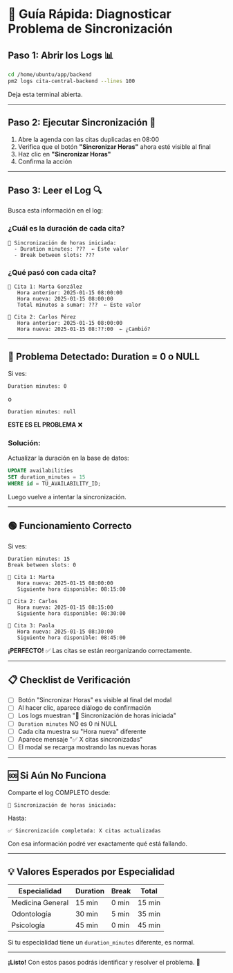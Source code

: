 # 🚀 Guía Rápida: Diagnosticar Problema de Sincronización

## Paso 1: Abrir los Logs 📊

```bash
cd /home/ubuntu/app/backend
pm2 logs cita-central-backend --lines 100
```

Deja esta terminal abierta.

---

## Paso 2: Ejecutar Sincronización 🔄

1. Abre la agenda con las citas duplicadas en 08:00
2. Verifica que el botón **"Sincronizar Horas"** ahora esté visible al final
3. Haz clic en **"Sincronizar Horas"**
4. Confirma la acción

---

## Paso 3: Leer el Log 🔍

Busca esta información en el log:

### ¿Cuál es la duración de cada cita?

```
🔧 Sincronización de horas iniciada:
  - Duration minutes: ???  ← Este valor
  - Break between slots: ???
```

### ¿Qué pasó con cada cita?

```
📅 Cita 1: Marta González
   Hora anterior: 2025-01-15 08:00:00
   Hora nueva: 2025-01-15 08:00:00
   Total minutos a sumar: ???  ← Este valor
   
📅 Cita 2: Carlos Pérez
   Hora anterior: 2025-01-15 08:00:00
   Hora nueva: 2025-01-15 08:??:00  ← ¿Cambió?
```

---

## 🔴 Problema Detectado: Duration = 0 o NULL

Si ves:
```
Duration minutes: 0
```
o
```
Duration minutes: null
```

**ESTE ES EL PROBLEMA** ❌

### Solución:

Actualizar la duración en la base de datos:

```sql
UPDATE availabilities 
SET duration_minutes = 15 
WHERE id = TU_AVAILABILITY_ID;
```

Luego vuelve a intentar la sincronización.

---

## 🟢 Funcionamiento Correcto

Si ves:
```
Duration minutes: 15
Break between slots: 0

📅 Cita 1: Marta
   Hora nueva: 2025-01-15 08:00:00
   Siguiente hora disponible: 08:15:00
   
📅 Cita 2: Carlos
   Hora nueva: 2025-01-15 08:15:00
   Siguiente hora disponible: 08:30:00
   
📅 Cita 3: Paola
   Hora nueva: 2025-01-15 08:30:00
   Siguiente hora disponible: 08:45:00
```

**¡PERFECTO!** ✅ Las citas se están reorganizando correctamente.

---

## 📋 Checklist de Verificación

- [ ] Botón "Sincronizar Horas" es visible al final del modal
- [ ] Al hacer clic, aparece diálogo de confirmación
- [ ] Los logs muestran "🔧 Sincronización de horas iniciada"
- [ ] `Duration minutes` NO es 0 ni NULL
- [ ] Cada cita muestra su "Hora nueva" diferente
- [ ] Aparece mensaje "✅ X citas sincronizadas"
- [ ] El modal se recarga mostrando las nuevas horas

---

## 🆘 Si Aún No Funciona

Comparte el log COMPLETO desde:
```
🔧 Sincronización de horas iniciada:
```

Hasta:
```
✅ Sincronización completada: X citas actualizadas
```

Con esa información podré ver exactamente qué está fallando.

---

## 💡 Valores Esperados por Especialidad

| Especialidad | Duration | Break | Total |
|-------------|----------|-------|-------|
| Medicina General | 15 min | 0 min | 15 min |
| Odontología | 30 min | 5 min | 35 min |
| Psicología | 45 min | 0 min | 45 min |

Si tu especialidad tiene un `duration_minutes` diferente, es normal.

---

**¡Listo!** Con estos pasos podrás identificar y resolver el problema. 🎉
